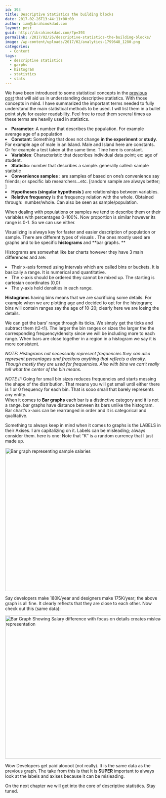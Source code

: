 ```yaml
---
id: 393
title: Descriptive Statistics the building blocks
date: 2017-02-26T13:44:11+00:00
author: iam@ibrahimokdad.com
layout: post
guid: http://ibrahimokdad.com/?p=393
permalink: /2017/02/26/descriptive-statistics-the-building-blocks/
image: /wp-content/uploads/2017/02/analytics-1799648_1280.png
categories:
  - Content
tags:
  - descriptive statistics
  - garphs
  - histogram
  - statistics
  - stats
---
```

<span style="font-weight: 400;">We have been introduced to some statistical concepts in the <a href="http://ibrahimokdad.com/2017/02/22/379/">previous post</a> that will aid us in understanding descriptive statistics. With those concepts in mind. I have summarized the important terms needed to fully understand the main statistical methods to be used. I will list them in a bullet point style for easier readability. Feel free to read them several times as these terms are heavily used in statistics.</span>

<li style="font-weight: 400;">
  <b>Parameter</b><span style="font-weight: 400;">: A number that describes the population. For example average age of a population</span>
</li>
<li style="font-weight: 400;">
  <b>Constant</b><span style="font-weight: 400;">: Something that does not change </span><b>in the experiment </b><span style="font-weight: 400;">or</span><b> study</b><span style="font-weight: 400;">. For example age of male in an Island. Male and Island here are constants. Or for example a test taken at the same time. Time here is constant.</span>
</li>
<li style="font-weight: 400;">
  <b>Variables</b><span style="font-weight: 400;">: Characteristic that describes individual data point; ex: age of student.</span>
</li>
<li style="font-weight: 400;">
  <b>Statistic</b><span style="font-weight: 400;">: number that describes a sample. generally called: sample statistic</span>
</li>
<li style="font-weight: 400;">
  <b>Convenience samples</b><span style="font-weight: 400;"> : are samples of based on one’s convenience say friends; or specific lab researchers&#8230;etc. [random sample are always better; ]</span>
</li>
<li style="font-weight: 400;">
  <b>Hypotheses (singular hypothesis )</b><span style="font-weight: 400;"> are relationships between variables.</span>
</li>
<li style="font-weight: 400;">
  <b>Relative frequency</b><span style="font-weight: 400;"> is the frequency relation with the whole. Obtained through:  number/whole. Can also be seen as sample/population.</span>
</li>

<!--more-->

<span style="font-weight: 400;">When dealing with populations or samples we tend to describe them or their variables with percentages 0-100%. Now proportion is similar however its range is 0-1. So we can use either.</span>

<span style="font-weight: 400;">Visualizing is always key for faster and easier description of population or sample. There are different types of visuals . The ones mostly used are graphs and to be specific </span>**histograms** <span style="font-weight: 400;">and </span>**bar graphs. **

<span style="font-weight: 400;">Histograms are somewhat like bar charts however they have 3 main differences and are:</span>

<li style="font-weight: 400;">
  <span style="font-weight: 400;">Their x-axis formed using Intervals which are called bins or buckets. It is basically a range. It is numerical and quantitative.</span>
</li>
<li style="font-weight: 400;">
  <span style="font-weight: 400;">The x-axis should be ordered they cannot be mixed up. The starting is cartesian coordinates (0,0)</span>
</li>
<li style="font-weight: 400;">
  <span style="font-weight: 400;">The y-axis hold densities in each range.</span>
</li>

**Histograms** <span style="font-weight: 400;">having bins means that we are sacrificing some details. For example when we are plotting age and decided to opt for the histogram; bins will contain ranges say the age of 10-20; clearly here we are losing the details. </span>

<span style="font-weight: 400;">We can get the bars&#8217; range through its ticks. We simply get the ticks and subtract them (t2-t1). The larger the bin ranges or sizes the larger the the corresponding frequency/density since we will be including more to each range. When bars are close together in a region in a histogram we say it is more consistent.</span>

_<span style="font-weight: 400;">NOTE: Histograms not necessarily represent frequencies they can also represent percentages and fractions anything that reflects a density. Though mostly they are used for frequencies. Also with bins we can’t really tell what the center of the bin means.</span>_

_<span style="font-weight: 400;">NOTE II: </span>_<span style="font-weight: 400;">Going for small bin sizes reduces frequencies and starts messing the shape of the distribution. That means you will get small until either there is 1 or 0 frequency for each bin. That is sooo small that barely represents any entity.</span>  
<span style="font-weight: 400;">When it comes to </span>**Bar graphs** <span style="font-weight: 400;">each bar is a distinctive category and it is not a range. bar graphs have distance between its bars unlike the histogram. Bar chart’s x-axis can be rearranged in order and it is categorical and qualitative.</span>

<span style="font-weight: 400;">Something to always keep in mind when it comes to graphs is the LABELS in their Axises. I am capitalizing on it. Labels can be misleading; always consider them. here is one: Note that “K” is a random currency that I just made up.</span>

[<img class="alignnone wp-image-394 size-full" src="http://ibrahimokdad.com/wp-content/uploads/2017/02/salary_whole_image.png" alt="Bar graph representing sample salaries" width="600" height="463" srcset="http://ibrahimokdad.site/wp-content/uploads/2017/02/salary_whole_image.png 600w, http://ibrahimokdad.site/wp-content/uploads/2017/02/salary_whole_image-300x232.png 300w" sizes="(max-width: 600px) 100vw, 600px" />](http://ibrahimokdad.com/wp-content/uploads/2017/02/salary_whole_image.png)

<span style="font-weight: 400;">Say developers make 180K/year and designers make 175K/year; the above graph is all fine. It clearly reflects that they are close to each other. Now check out this (same data):</span>

[<img class="alignnone wp-image-395 size-full" src="http://ibrahimokdad.com/wp-content/uploads/2017/02/salary_misleading_image.png" alt="Bar Graph Showing Salary difference with focus on details creates misleading representation" width="600" height="463" srcset="http://ibrahimokdad.site/wp-content/uploads/2017/02/salary_misleading_image.png 600w, http://ibrahimokdad.site/wp-content/uploads/2017/02/salary_misleading_image-300x232.png 300w" sizes="(max-width: 600px) 100vw, 600px" />](http://ibrahimokdad.com/wp-content/uploads/2017/02/salary_misleading_image.png)

<span style="font-weight: 400;">Wow Developers get paid aloooot (not really). It is the same data as the previous graph. The take from this is that It is <strong>SUPER</strong> important to always look at the labels and axises because it can be misleading.</span>

On the next chapter we will get into the core of descriptive statistics. Stay tuned.